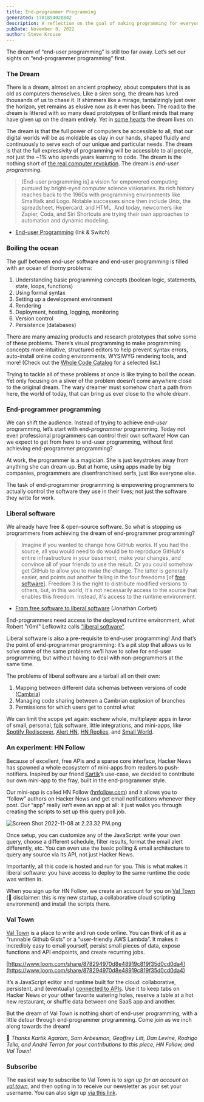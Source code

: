 ```yaml
---
title: End-programmer Programming
generated: 1701894028842
description: A reflection on the goal of making programming for everyone.
pubDate: November 8, 2022
author: Steve Krouse
---
```


The dream of “end-user programming” is still too far away. Let’s set our sights
on “end-programmer programming” first.

### The Dream

There is a dream, almost an ancient prophecy, about computers that is as old as
computers themselves. Like a siren song, the dream has lured thousands of us to
chase it. It shimmers like a mirage, tantalizingly just over the horizon, yet
remains as elusive now as it ever has been. The road to the dream is littered
with so many dead prototypes of brilliant minds that many have given up on the
dream entirely. Yet in [some hearts](http://futureofcoding.org) the dream lives
on.

The dream is that the full power of computers be accessible to all, that our
digital worlds will be as moldable as clay in our hands, shaped fluidly and
continuously to serve each of our unique and particular needs. The dream is that
the full expressivity of programming will be accessible to all people, not just
the ~1% who spends years learning to code. The dream is the nothing short of
[the real computer revolution](http://www.vpri.org/pdf/m2007007a_revolution.pdf).
The dream is _end-user programming_.

> \[End-user programming is] a vision for empowered computing pursued by
> bright-eyed computer science visionaries. Its rich history reaches back to the
> 1960s with programming environments like Smalltalk and Logo. Notable successes
> since then include Unix, the spreadsheet, Hypercard, and HTML. And today,
> newcomers like Zapier, Coda, and Siri Shortcuts are trying their own
> approaches to automation and dynamic modeling.

- [End-user Programming](https://www.inkandswitch.com/end-user-programming/)
  (Ink & Switch)

### Boiling the ocean

The gulf between end-user software and end-user programming is filled with an
ocean of thorny problems:

1. Understanding basic programming concepts (boolean logic, statements, state,
   loops, functions)
2. Using formal syntax
3. Setting up a development environment
4. Rendering
5. Deployment, hosting, logging, monitoring
6. Version control
7. Persistence (databases)

There are many amazing products and research prototypes that solve some of these
problems. There’s visual programming to make programming concepts more
intuitive, structured editors to help prevent syntax errors, auto-install online
coding environments, WYSIWYG rendering tools, and more! (Check out the
[Whole Code Catalog](https://futureofcoding.org/catalog/) for a selected list.)

Trying to tackle all of these problems at once is like trying to boil the ocean.
Yet only focusing on a sliver of the problem doesn’t come anywhere close to the
original dream. The wary dreamer must somehow chart a path from here, the world
of today, that can bring us ever close to the whole dream.

### End-programmer programming

We can shift the audience. Instead of trying to achieve end-_user_ programming,
let’s start with end-_programmer_ programming. Today not even professional
programmers can control their own software! How can we expect to get from here
to end-user programming, without first achieving end-programmer programming?

At work, the programmer is a magician. She is just keystrokes away from anything
she can dream up. But at home, using apps made by big companies, programmers are
disenfranchised serfs, just like everyone else.

The task of end-programmer programming is empowering programmers to actually
control the software they use in their lives; not just the software they write
for work.

### Liberal software

We already have free & open-source software. So what is stopping us programmers
from achieving the dream of end-programmer programming?

> Imagine if you wanted to change how GitHub works. If you had the source, all
> you would need to do would be to reproduce GitHub's entire infrastructure in
> your basement, make your changes, and convince all of your friends to use the
> result. Or you could somehow get GitHub to allow you to make the change. The
> latter is generally easier, and points out another failing in the four
> freedoms \[of
> [free software](https://www.gnu.org/philosophy/free-sw.en.html)]. Freedom 3 is
> the right to distribute modified versions to others, but, in this world, it's
> not necessarily access to the source that enables this freedom. Instead, it's
> access to the runtime environment.

- [From free software to liberal software](https://lwn.net/Articles/712376/)
  (Jonathan Corbet)

End-programmers need access to the deployed runtime environment, what Robert
"r0ml" Lefkowitz calls [“liberal software”](https://lwn.net/Articles/712376/).

Liberal software is also a pre-requisite to end-user programming! And that’s the
point of end-programmer programming: it’s a pit stop that allows us to solve
some of the same problems we’ll have to solve for end-user programming, but
without having to deal with non-programmers at the same time.

The problems of liberal software are a tarball all on their own:

1. Mapping between different data schemas between versions of code
   ([Cambria](https://www.inkandswitch.com/cambria/))
2. Managing code sharing between a Cambrian explosion of branches
3. Permissions for which users get to control what

We can limit the scope yet again: eschew whole, multiplayer apps in favor of
small, personal, [folk](https://maggieappleton.com/folk-interfaces) software,
little integrations, and mini-apps, like
[Spotify Rediscover](https://rile.yt/rediscover),
[Alert HN](https://alerthn.com/), [HN Replies](https://hnreplies.com/), and
[Small World](https://smallworld.kiwi/).

### An experiment: HN Follow

Because of excellent, free APIs and a sparse core interface, Hacker News has
spawned a whole ecosystem of mini-apps from readers to push-notifiers. Inspired
by our friend [Kartik](http://akkartik.name/)’s use-case, we decided to
contribute our own mini-app to the fray, built in the end-programmer style.

Our mini-app is called HN Follow ([hnfollow.com](http://hnfollow.com)) and it
allows you to “follow” authors on Hacker News and get email notifications
whenever they post. Our “app” really isn’t even an app at all: it just walks you
through creating the scripts to set up this query poll job.

![Screen Shot 2022-11-08 at 2.23.32 PM.png](./end-programmer-programming/screen_shot_2022-11-08_at_22332_pm.png)

Once setup, you can customize any of the JavaScript: write your own query,
choose a different schedule, filter results, format the email alert differently,
etc. You can even use the basic polling & email architecture to query any source
via its API, not just Hacker News.

Importantly, all this code is hosted and run for you. This is what makes it
liberal software: you have access to deploy to the same runtime the code was
written in.

When you sign up for HN Follow, we create an account for you on
[Val Town](https://val.town) (👋 disclaimer: this is my new startup, a
collaborative cloud scripting environment) and install the scripts there.

### Val Town

[Val Town](https://val.town) is a place to write and run code online. You can
think of it as a “runnable Github Gists” or a “user-friendly AWS Lambda”. It
makes it incredibly easy to email yourself, persist small pieces of data, expose
functions and API endpoints, and create recurring jobs.

[https://www.loom.com/share/878294970d8e48919c819f35d0cd0da4](https://www.loom.com/share/878294970d8e48919c819f35d0cd0da4)

It’s a JavaScript editor and runtime built for the cloud: collaborative,
persistent, and (eventually)
[connected to APIs](https://twitter.com/stevekrouse/status/1557746449600991232).
Use it to keep tabs on Hacker News or your other favorite watering holes,
reserve a table at a hot new restaurant, or shuffle data between one SaaS app
and another.

But the dream of Val Town is nothing short of end-user programming, with a
little detour through end-programmer programming. Come join as we inch along
towards the dream!

🙏 *Thanks Kartik Agaram, Sam Arbesman, Geoffrey Litt, Dan Levine, Rodrigo Tello,
and André Terron for your contributions to this piece, HN Follow, and Val Town!*

### Subscribe

The easiest way to subscribe to Val Town is to _sign up for an account on
[val.town](https://www.val.town)_, and then opting in to receive our newsletter
as your set your username. You can also sign up
[via this link](https://cdn.forms-content.sg-form.com/6c6893f3-38e6-11ed-b573-a6c391c68d4b).
